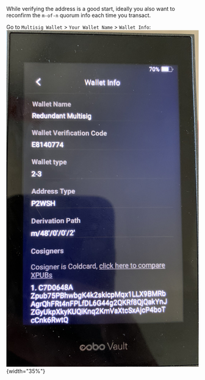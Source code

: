 
While verifying the address is a good start, ideally you also want to reconfirm the `m-of-n` quorum info each time you transact.

Go to `Multisig Wallet` > `Your Wallet Name` > `Wallet Info`:  
![](./assets/img/coordinate-multisig-view-policy-cobo.jpeg){width="35%"}
